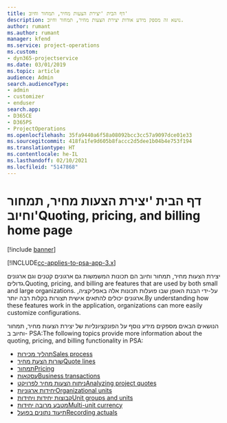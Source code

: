 ```yaml
---
title: דף הבית 'יצירת הצעות מחיר, תמחור וחיוב'
description: נושא זה מספק מידע אודות יצירת הצעות מחיר, תמחור וחיוב.
author: rumant
ms.author: rumant
manager: kfend
ms.service: project-operations
ms.custom:
- dyn365-projectservice
ms.date: 03/01/2019
ms.topic: article
audience: Admin
search.audienceType:
- admin
- customizer
- enduser
search.app:
- D365CE
- D365PS
- ProjectOperations
ms.openlocfilehash: 35fa9440a6f58a08092bcc3cc57a9097dce01e33
ms.sourcegitcommit: 418fa1fe9d605b8faccc2d5dee1b04b4e753f194
ms.translationtype: HT
ms.contentlocale: he-IL
ms.lasthandoff: 02/10/2021
ms.locfileid: "5147868"
---
```

# <a name="quoting-pricing-and-billing-home-page"></a><span data-ttu-id="fd944-103">דף הבית 'יצירת הצעות מחיר, תמחור וחיוב'</span><span class="sxs-lookup"><span data-stu-id="fd944-103">Quoting, pricing, and billing home page</span></span>

[!include [banner](../includes/psa-now-project-operations.md)]

[!INCLUDE[cc-applies-to-psa-app-3.x](../includes/cc-applies-to-psa-app-3x.md)]

<span data-ttu-id="fd944-104">יצירת הצעות מחיר, תמחור וחיוב הם תכונות המשמשות גם ארגונים קטנים וגם ארגונים גדולים.</span><span class="sxs-lookup"><span data-stu-id="fd944-104">Quoting, pricing, and billing are features that are used by both small and large organizations.</span></span> <span data-ttu-id="fd944-105">על-ידי הבנת האופן שבו פועלות תכונות אלה באפליקציה, ארגונים יכולים להתאים אישית תצורות בקלות רבה יותר.</span><span class="sxs-lookup"><span data-stu-id="fd944-105">By understanding how these features work in the application, organizations can more easily customize configurations.</span></span>

<span data-ttu-id="fd944-106">הנושאים הבאים מספקים מידע נוסף על הפונקציונליות של יצירת הצעות מחיר, תמחור וחיוב ב- PSA:</span><span class="sxs-lookup"><span data-stu-id="fd944-106">The following topics provide more information about the quoting, pricing, and billing functionality in PSA:</span></span>

- [<span data-ttu-id="fd944-107">תהליך מכירות</span><span class="sxs-lookup"><span data-stu-id="fd944-107">Sales process</span></span>](basic-sales-process.md)
- [<span data-ttu-id="fd944-108">שורות הצעת מחיר</span><span class="sxs-lookup"><span data-stu-id="fd944-108">Quote lines</span></span>](basic-quote-lines.md)
- [<span data-ttu-id="fd944-109">תמחור</span><span class="sxs-lookup"><span data-stu-id="fd944-109">Pricing</span></span>](basic-pricing.md)
- [<span data-ttu-id="fd944-110">עסקאות</span><span class="sxs-lookup"><span data-stu-id="fd944-110">Business transactions</span></span>](basic-business-transactions.md)
- [<span data-ttu-id="fd944-111">ניתוח הצעות מחיר לפרויקט</span><span class="sxs-lookup"><span data-stu-id="fd944-111">Analyzing project quotes</span></span>](basic-analyzing-quotes.md)
- [<span data-ttu-id="fd944-112">יחידות ארגוניות</span><span class="sxs-lookup"><span data-stu-id="fd944-112">Organizational units</span></span>](advanced-organizational.md)
- [<span data-ttu-id="fd944-113">קבוצות יחידות ויחידות</span><span class="sxs-lookup"><span data-stu-id="fd944-113">Unit groups and units</span></span>](advanced-units.md)
- [<span data-ttu-id="fd944-114">מטבע מרובה יחידות</span><span class="sxs-lookup"><span data-stu-id="fd944-114">Multi-unit currency</span></span>](advanced-currency.md)
- [<span data-ttu-id="fd944-115">תיעוד נתונים בפועל</span><span class="sxs-lookup"><span data-stu-id="fd944-115">Recording actuals</span></span>](advanced-actuals.md)
